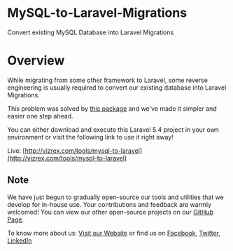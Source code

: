 # MySQL-to-Laravel-Migrations
Convert existing MySQL Database into Laravel Migrations

# Overview
While migrating from some other framework to Laravel, some reverse engineering is usually required to convert our existing database into Laravel Migrations.

This problem was solved by [this package](https://github.com/Xethron/migrations-generator) and we've made it simpler and easier one step ahead.

You can either download and execute this Laravel 5.4 project in your own environment or visit the following link to use it right away!

Live: [http://vizrex.com/tools/mysql-to-laravel](http://vizrex.com/tools/mysql-to-laravel)

## Note
We have just begun to gradually open-source our tools and utilities that we develop for in-house use. Your contributions and feedback are warmly welcomed! You can view our other open-source projects on our [GitHub Page](https://github.com/Vizrex).

To know more about us: [Visit our Website](http://vizrex.com) or find us on [Facebook](https://facebook.com/VizrexPakistan), [Twitter](https://twitter.com/VizrexPakistan), [LinkedIn](https://www.linkedin.com/company/vizrex)
